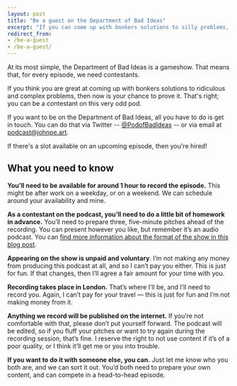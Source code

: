 ```yaml
---
layout: post
title: "Be a guest on the Department of Bad Ideas"
excerpt: "If you can come up with bonkers solutions to silly problems, then you can be a guest on the Department of Bad Ideas."
redirect_from: 
- /be-a-guest
- /be-a-guest/
---
```


At its most simple, the Department of Bad Ideas is a gameshow. That means that, for every episode, we need contestants. 

If you think you are great at coming up with bonkers solutions to ridiculous and complex problems, then now is your chance to prove it. That's right; you can be a contestant on this very odd pod. 

If you want to be on the Department of Bad Ideas, all you have to do is get in touch. You can do that via Twitter -- [@PodofBadldeas](https:/www.twitter.com/podofbadideas) -- or via email at [podcast&#64;johnpe.art](mailto:podcast&#64;johnpe.art). 

If there's a slot available on an upcoming episode, then you're hired! 

## What you need to know

**You’ll need to be available for around 1 hour to record the episode.** This might be after work on a weekday, or on a weekend. We can schedule around your availability and mine.

**As a contestant on the podcast, you’ll need to do a little bit of homework in advance.** You’ll need to prepare three, five-minute pitches ahead of the recording. You can present however you like, but remember it’s an audio podcast. You can [find more information about the format of the show in this blog post](/posts/2019/01/30/introducing-department-of-bad-ideas/).

**Appearing on the show is unpaid and voluntary**. I’m not making any money from producing this podcast at all, and so I can’t pay you either. This is just for fun. If that changes, then I’ll agree a fair amount for your time with you.

**Recording takes place in London.** That’s where I’ll be, and I’ll need to record you. Again, I can’t pay for your travel — this is just for fun and I’m not making money from it.

**Anything we record will be published on the internet.** If you’re not comfortable with that, please don’t put yourself forward. The podcast will be edited, so if you fluff your pitches or want to try again during the recording session, that’s fine. I reserve the right to not use content if it’s of a poor quality, or I think it’ll get me or you into trouble.

**If you want to do it with someone else, you can.** Just let me know who you both are, and we can sort it out. You’d both need to prepare your own content, and can compete in a head-to-head episode.